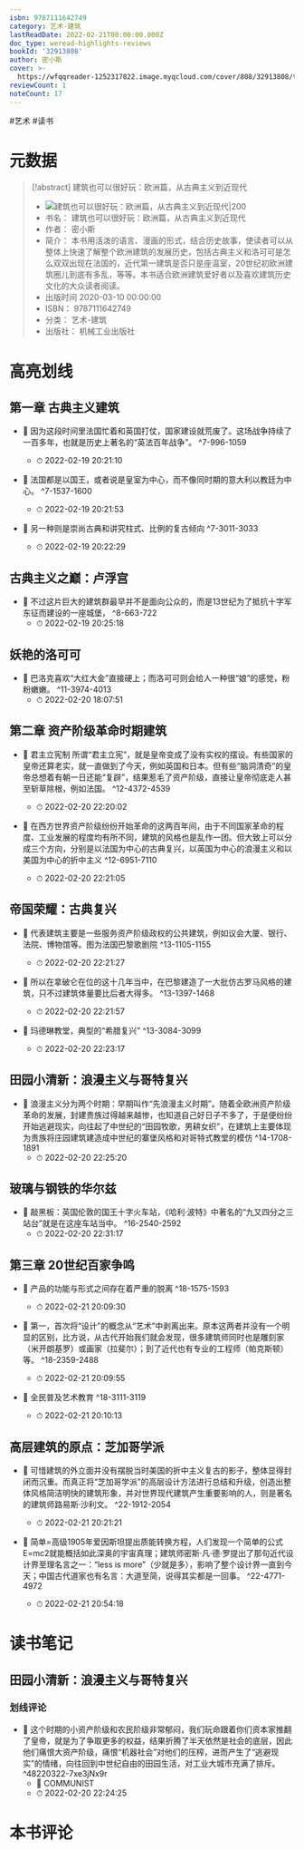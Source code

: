 ```yaml
---
isbn: 9787111642749
category: 艺术-建筑
lastReadDate: 2022-02-21T00:00:00.000Z
doc_type: weread-highlights-reviews
bookId: '32913808'
author: 密小斯
cover: >-
  https://wfqqreader-1252317822.image.myqcloud.com/cover/808/32913808/t7_32913808.jpg
reviewCount: 1
noteCount: 17
---
```

#艺术 #读书
# 元数据
> [!abstract] 建筑也可以很好玩：欧洲篇，从古典主义到近现代
> - ![ 建筑也可以很好玩：欧洲篇，从古典主义到近现代|200](https://wfqqreader-1252317822.image.myqcloud.com/cover/808/32913808/t7_32913808.jpg)
> - 书名： 建筑也可以很好玩：欧洲篇，从古典主义到近现代
> - 作者： 密小斯
> - 简介： 本书用活泼的语言、漫画的形式，结合历史故事，使读者可以从整体上快速了解整个欧洲建筑的发展历史，包括古典主义和洛可可是怎么双双出现在法国的，近代第一建筑是否只是座温室，20世纪初欧洲建筑圈儿到底有多乱，等等。本书适合欧洲建筑爱好者以及喜欢建筑历史文化的大众读者阅读。
> - 出版时间 2020-03-10 00:00:00
> - ISBN： 9787111642749
> - 分类： 艺术-建筑
> - 出版社： 机械工业出版社

# 高亮划线

## 第一章 古典主义建筑


- 📌 因为这段时间里法国忙着和英国打仗，国家建设就荒废了。这场战争持续了一百多年，也就是历史上著名的“英法百年战争”。 ^7-996-1059
    - ⏱ 2022-02-19 20:21:10 

- 📌 法国都是以国王，或者说是皇室为中心，而不像同时期的意大利以教廷为中心。 ^7-1537-1600
    - ⏱ 2022-02-19 20:21:53 

- 📌 另一种则是崇尚古典和讲究柱式、比例的复古倾向 ^7-3011-3033
    - ⏱ 2022-02-19 20:22:29 
## 古典主义之巅：卢浮宫


- 📌 不过这片巨大的建筑群最早并不是面向公众的，而是13世纪为了抵抗十字军东征而建设的一座城堡， ^8-663-722
    - ⏱ 2022-02-19 20:25:18 
## 妖艳的洛可可


- 📌 巴洛克喜欢“大红大金”直接硬上；而洛可可则会给人一种很“娘”的感觉，粉粉嫩嫩。 ^11-3974-4013
    - ⏱ 2022-02-20 18:07:51 
## 第二章 资产阶级革命时期建筑


- 📌 君主立宪制
所谓“君主立宪”，就是皇帝变成了没有实权的摆设。有些国家的皇帝还算老实，就一直做到了今天，例如英国和日本。但有些“脑洞清奇”的皇帝总想着有朝一日还能“复辟”，结果惹毛了资产阶级，直接让皇帝彻底走人甚至斩草除根，例如法国。 ^12-4372-4539
    - ⏱ 2022-02-20 22:20:02 

- 📌 在西方世界资产阶级纷纷开始革命的这两百年间，由于不同国家革命的程度、工业发展的程度均有所不同，建筑的风格也是乱作一团。但大致上可以分成三个方向，分别是以法国为中心的古典复兴，以英国为中心的浪漫主义和以美国为中心的折中主义 ^12-6951-7110
    - ⏱ 2022-02-20 22:21:05 
## 帝国荣耀：古典复兴


- 📌 代表建筑主要是一些服务资产阶级政权的公共建筑，例如议会大厦、银行、法院、博物馆等。图为法国巴黎歌剧院 ^13-1105-1155
    - ⏱ 2022-02-20 22:21:27 

- 📌 所以在拿破仑在位的这十几年当中，在巴黎建造了一大批仿古罗马风格的建筑，只不过建筑体量要比后者大得多。 ^13-1397-1468
    - ⏱ 2022-02-20 22:21:57 

- 📌 玛德琳教堂，典型的“希腊复兴” ^13-3084-3099
    - ⏱ 2022-02-20 22:23:17 
## 田园小清新：浪漫主义与哥特复兴


- 📌 浪漫主义分为两个时期：早期叫作“先浪漫主义时期”。随着全欧洲资产阶级革命的发展，封建贵族过得越来越惨，也知道自己好日子不多了，于是便纷纷开始逃避现实，向往起了中世纪的“田园牧歌，男耕女织”，在建筑上主要体现为贵族将庄园建筑建造成中世纪的寨堡风格和对哥特式教堂的模仿 ^14-1708-1891
    - ⏱ 2022-02-20 22:25:20 
## 玻璃与钢铁的华尔兹


- 📌 敲黑板：英国伦敦的国王十字火车站，《哈利·波特》中著名的“九又四分之三站台”就是在这座车站当中。 ^16-2540-2592
    - ⏱ 2022-02-20 22:31:17 
## 第三章 20世纪百家争鸣


- 📌 产品的功能与形式之间存在着严重的脱离 ^18-1575-1593
    - ⏱ 2022-02-21 20:09:30 

- 📌 第一，首次将“设计”的概念从“艺术”中剥离出来。原本这两者并没有一个明显的区别，比方说，从古代开始我们就会发现，很多建筑师同时也是雕刻家（米开朗基罗）或画家（拉斐尔）；到了近代也有专业的工程师（帕克斯顿）等。 ^18-2359-2488
    - ⏱ 2022-02-21 20:09:55 

- 📌 全民普及艺术教育 ^18-3111-3119
    - ⏱ 2022-02-21 20:10:13 
## 高层建筑的原点：芝加哥学派


- 📌 可惜建筑的外立面并没有摆脱当时美国的折中主义复古的影子，整体显得封闭而沉重。而真正将“芝加哥学派”的高层设计方法进行总结和升级，创造出整体风格简洁明快的建筑形象，并对世界现代建筑产生重要影响的人，则是著名的建筑师路易斯·沙利文。 ^22-1912-2054
    - ⏱ 2022-02-21 20:21:21 

- 📌 简单=高级1905年爱因斯坦提出质能转换方程，人们发现一个简单的公式E=mc2就能概括如此深奥的宇宙真理；建筑师密斯·凡·德·罗提出了那句近代设计界至理名言之一：“less is more”（少就是多），影响了整个设计界一直到今天；中国古代道家也有名言：大道至简，说得其实都是一回事。 ^22-4771-4972
    - ⏱ 2022-02-21 20:54:18 
# 读书笔记

## 田园小清新：浪漫主义与哥特复兴

### 划线评论
- 📌 这个时期的小资产阶级和农民阶级非常郁闷，我们玩命跟着你们资本家推翻了皇帝，就是为了争取更多的权益，结果折腾了半天依然是社会的底层，因此他们痛恨大资产阶级，痛恨“机器社会”对他们的压榨，进而产生了“逃避现实”的情绪，向往回到中世纪自由的田园生活，对工业大城市充满了排斥。  ^48220322-7xe3jNx9r
    - 💭 COMMUNIST
    - ⏱ 2022-02-20 22:24:25
   
# 本书评论
